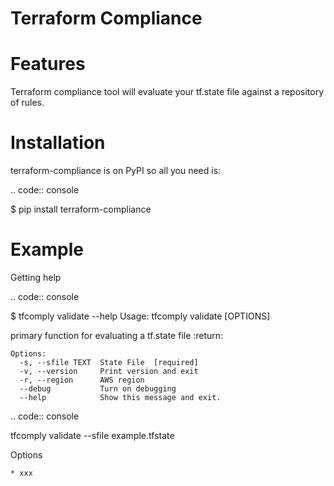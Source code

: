 Terraform Compliance
====================

Features
========
Terraform compliance tool will evaluate your tf.state file against a repository of rules.

Installation
============
terraform-compliance is on PyPI so all you need is:

.. code:: console

   $ pip install terraform-compliance



Example
=======
Getting help

.. code:: console

   $ tfcomply validate --help
   Usage: tfcomply validate [OPTIONS]

   primary function for evaluating a tf.state file :return:

    Options:
      -s, --sfile TEXT  State File  [required]
      -v, --version     Print version and exit
      -r, --region      AWS region
      --debug           Turn on debugging
      --help            Show this message and exit.



.. code:: console

   tfcomply validate --sfile example.tfstate
   
   

Options

    * xxx

